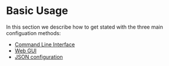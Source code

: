 # Basic Usage

In this section we describe how to get stated with the three main configuation methods:

- [Command Line Interface](cli.md)
- [Web GUI](gui.md)
- [JSON configuration](json-configuration.md)